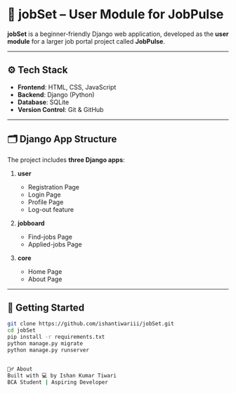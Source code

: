 # 💼 jobSet – User Module for JobPulse

**jobSet** is a beginner-friendly Django web application, developed as the **user module** for a larger job portal project called **JobPulse**.

---

## ⚙️ Tech Stack

- **Frontend**: HTML, CSS, JavaScript  
- **Backend**: Django (Python)  
- **Database**: SQLite  
- **Version Control**: Git & GitHub  

---

## 🗂️ Django App Structure

The project includes **three Django apps**:

1. **user**  
   - Registration Page  
   - Login Page  
   - Profile Page  
   - Log-out feature 
   
2. **jobboard**  
   - Find-jobs Page  
   - Applied-jobs Page 
   
3. **core**  
   - Home Page  
   - About Page  

---

## 🚀 Getting Started

```bash
git clone https://github.com/ishantiwariii/jobSet.git
cd jobSet
pip install -r requirements.txt
python manage.py migrate
python manage.py runserver


🙋‍♂️ About
Built with 💻 by Ishan Kumar Tiwari
BCA Student | Aspiring Developer